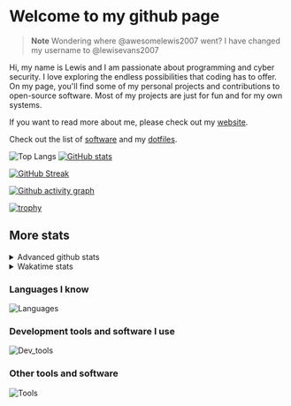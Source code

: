 # Welcome to my github page

> **Note**
> Wondering where @awesomelewis2007 went? I have changed my username to @lewisevans2007

Hi, my name is Lewis and I am passionate about programming and cyber security. I love exploring the endless possibilities that coding has to offer. On my page, you'll find some of my personal projects and contributions to open-source software. Most of my projects are just for fun and for my own systems.

If you want to read more about me, please check out my [website](https://lewisevans2007.github.io/).

Check out the list of [software](https://github.com/lewisevans2007/lewisevans2007/blob/master/software.md) and my [dotfiles](https://github.com/lewisevans2007/dotfiles).

![Top Langs](https://github-readme-stats.vercel.app/api/top-langs/?username=lewisevans2007&hide=html,css,jupyter%20notebook&langs_count=10&layout=donut&theme=transparent&exclude_repo=GPT-code-repository,Obsidian_vault,Apple-PowerManagement,Apple-Security,CMake,qemu,swift,tcpdump,xnu)
[![GitHub stats](https://github-readme-stats.vercel.app/api?username=lewisevans2007&show_icons=true&theme=transparent)](https://github.com/anuraghazra/github-readme-stats)

[![GitHub Streak](https://streak-stats.demolab.com?user=lewisevans2007&theme=transparent)](https://git.io/streak-stats)

[![Github activity graph](https://github-readme-activity-graph.vercel.app/graph?username=lewisevans2007&theme=github-compact&area=true)](https://github.com/ashutosh00710/github-readme-activity-graph)

[![trophy](https://github-profile-trophy.vercel.app/?username=lewisevans2007&theme=darkhub)](https://github.com/ryo-ma/github-profile-trophy)

## More stats
<details close>
<summary>Advanced github stats</summary>
<br>
  
![Metrics](https://raw.githubusercontent.com/lewisevans2007/lewisevans2007/master/github-metrics.svg)
  
</details>

<details close>
<summary>Wakatime stats</summary>
<br>

<!--START_SECTION:waka-->

```txt
Markdown     42 mins         ██████████▓░░░░░░░░░░░░░░   42.65 %
C            16 mins         ████▒░░░░░░░░░░░░░░░░░░░░   17.00 %
Python       9 mins          ██▒░░░░░░░░░░░░░░░░░░░░░░   09.97 %
C++          7 mins          ██░░░░░░░░░░░░░░░░░░░░░░░   07.82 %
HTML         7 mins          ██░░░░░░░░░░░░░░░░░░░░░░░   07.63 %
Makefile     3 mins          █░░░░░░░░░░░░░░░░░░░░░░░░   04.03 %
Other        3 mins          █░░░░░░░░░░░░░░░░░░░░░░░░   03.83 %
Git Config   3 mins          █░░░░░░░░░░░░░░░░░░░░░░░░   03.77 %
CSS          1 min           ▒░░░░░░░░░░░░░░░░░░░░░░░░   01.96 %
JavaScript   1 min           ▒░░░░░░░░░░░░░░░░░░░░░░░░   01.23 %
Text         0 secs          ░░░░░░░░░░░░░░░░░░░░░░░░░   00.09 %
```

<!--END_SECTION:waka-->
</details>

### Languages I know
![Languages](https://skillicons.dev/icons?i=python,cpp,cs,c,javascript,nodejs,dotnet,bash,css,html,rust)
### Development tools and software I use
![Dev_tools](https://skillicons.dev/icons?i=git,docker,github,googlecloud,vscode,visualstudio,raspberrypi,linux,powershell,replit)
### Other tools and software
![Tools](https://skillicons.dev/icons?i=blender,ps,pr,ai,xd,figma)
